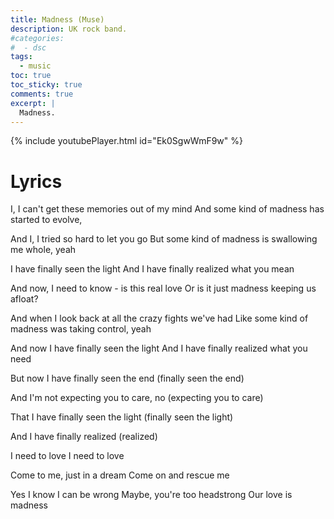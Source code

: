 ```yaml
---
title: Madness (Muse)
description: UK rock band.
#categories:
#  - dsc
tags:
  - music
toc: true
toc_sticky: true
comments: true
excerpt: |
  Madness.
---
```


{% include youtubePlayer.html id="Ek0SgwWmF9w" %}

# Lyrics

I, I can't get these memories out of my mind
And some kind of madness has started to evolve,

And I, I tried so hard to let you go
But some kind of madness is swallowing me whole, yeah

I have finally seen the light
And I have finally realized what you mean

And now, I need to know - is this real love
Or is it just madness keeping us afloat?

And when I look back at all the crazy fights we've had
Like some kind of madness was taking control, yeah

And now I have finally seen the light
And I have finally realized what you need

But now I have finally seen the end
(finally seen the end)

And I'm not expecting you to care, no
(expecting you to care)

That I have finally seen the light
(finally seen the light)

And I have finally realized
(realized)

I need to love
I need to love

Come to me, just in a dream
Come on and rescue me

Yes I know I can be wrong
Maybe, you're too headstrong
Our love is madness
